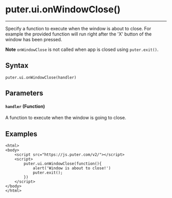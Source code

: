 # puter.ui.onWindowClose()
* * *

Specify a function to execute when the window is about to close. For example the provided function will run right after the 'X' button of the window has been pressed.

**Note** `onWindowClose` is not called when app is closed using `puter.exit()`.

[](#syntax)Syntax
-----------------

```
puter.ui.onWindowClose(handler)

```


[](#parameters)Parameters
-------------------------

#### [](#-code-handler-code-function-)`handler` (Function)

A function to execute when the window is going to close.

[](#examples)Examples
---------------------

```
<html>
<body>
    <script src="https://js.puter.com/v2/"></script>
    <script>
        puter.ui.onWindowClose(function(){
            alert('Window is about to close!')
            puter.exit();
        })
    </script>
</body>
</html>

```
